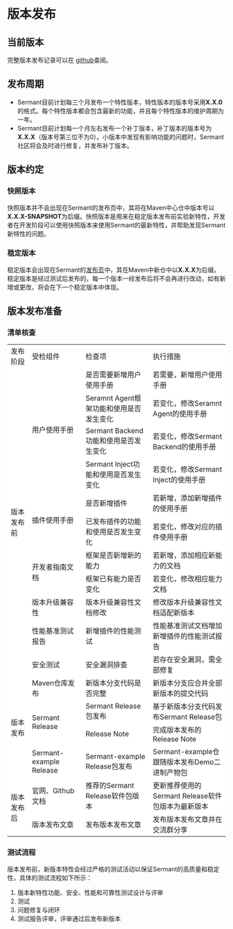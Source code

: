 # 版本发布

## 当前版本

完整版本发布记录可以在 [github](https://github.com/sermant-io/Sermant)查阅。

## 发布周期

- Sermant目前计划每三个月发布一个特性版本，特性版本的版本号采用**X.X.0**的格式。每个特性版本都会包含最新的功能，并且每个特性版本的维护周期为一年。
- Sermant目前计划每一个月左右发布一个补丁版本，补丁版本的版本号为**X.X.X**（版本号第三位不为0）。小版本中发现有影响功能的问题时，Sermant社区将会及时进行修复，并发布补丁版本。

## 版本约定

### 快照版本

快照版本并不会出现在Sermant的发布页中，其将在Maven中心仓中版本号以 **X.X.X-SNAPSHOT**为后缀。快照版本是用来在稳定版本发布前实验新特性，开发者在开发阶段可以使用快照版本来使用Sermant的最新特性，并帮助发现Sermant新特性的问题。

### 稳定版本

稳定版本会出现在Sermant的[发布页](https://github.com/sermant-io/Sermant/releases)中，其在Maven中新仓中以**X.X.X**为后缀。稳定版本是经过测试后发布的，每一个版本一经发布后将不会再进行改动，如有新增或更改，将会在下一个稳定版本中体现。

## 版本发布准备
### 清单核查
<table style="background-color:white">
    <tr>
        <td>发布阶段</td>
        <td>受检组件</td>
        <td>检查项</td>
        <td>执行措施</td>
    </tr>
    <tr>
        <td rowspan="11" style="background-color:white">版本发布前</td>
        <td rowspan="4" style="background-color:white">用户使用手册</td>
        <td style="background-color:white">是否需要新增用户使用手册</td>
        <td style="background-color:white">若需要，新增用户使用手册</td>
    </tr>
    <tr>
        <td style="background-color:white">Seramnt Agent框架功能和使用是否发生变化</td>
        <td style="background-color:white">若变化，修改Seramnt Agent的使用手册</td>
    </tr>
    <tr>
        <td style="background-color:white">Sermant Backend功能和使用是否发生变化</td>
        <td style="background-color:white">若变化，修改Sermant Backend的使用手册</td>
    </tr>
    <tr>
        <td style="background-color:white">Sermant Inject功能和使用是否发生变化</td>
        <td style="background-color:white">若变化，修改Sermant Inject的使用手册</td>
    </tr>
    <tr>
        <td rowspan="2" style="background-color:white">插件使用手册</td>
        <td style="background-color:white">是否新增插件</td>
        <td style="background-color:white">若新增，添加新增插件的使用手册</td>
    </tr>
    <tr>
        <td style="background-color:white">已发布插件的功能和使用是否发生变化</td>
        <td style="background-color:white">若变化，修改对应的插件使用手册</td>
    </tr>
    <tr>
        <td rowspan="2" style="background-color:white">开发者指南文档</td>
        <td style="background-color:white">框架是否新增新的能力</td>
        <td style="background-color:white">若新增，添加相应新能力的文档</td>
    </tr>
    <tr>
        <td style="background-color:white">框架已有能力是否变化</td>
        <td style="background-color:white">若变化，修改相应能力文档</td>
    </tr>
    <tr>
        <td style="background-color:white">版本升级兼容性</td>
        <td style="background-color:white">版本升级兼容性文档修改</td>
        <td style="background-color:white">修改版本升级兼容性文档适配新版本</td>
    </tr>
    <tr>
        <td style="background-color:white">性能基准测试报告</td>
        <td style="background-color:white">新增插件的性能测试</td>
        <td style="background-color:white">性能基准测试文档增加新增插件的性能测试报告</td>
    </tr>
    <tr>
        <td style="background-color:white">安全测试</td>
        <td style="background-color:white">安全漏洞排查</td>
        <td style="background-color:white">若存在安全漏洞，需全部修复</td>
    </tr>
    <tr>
        <td rowspan="4" style="background-color:white">版本发布</td>
        <td style="background-color:white">Maven仓库发布</td>
        <td style="background-color:white">新版本分支代码是否完整</td>
        <td style="background-color:white">新版本分支应合并全部新版本的提交代码</td>
    </tr>
    <tr>
        <td rowspan="2" style="background-color:white">Sermant Release</td>
        <td style="background-color:white">Sermant Release包发布</td>
        <td style="background-color:white">基于新版本分支代码发布Sermant Release包</td>
    </tr>
    <tr>
        <td style="background-color:white">Release Note </td>
        <td style="background-color:white">完成版本发布的Release Note</td>
    </tr>
    <tr>
        <td style="background-color:white">Sermant-example Release</td>
        <td style="background-color:white">Sermant-example Release包发布</td>
        <td style="background-color:white">Sermant-example仓跟随版本发布Demo二进制产物包</td>
    </tr>
    <tr>
        <td rowspan="2" style="background-color:white">版本发布后</td>
        <td style="background-color:white">官网、Github文档</td>
        <td style="background-color:white">推荐的Sermant Release软件包版本</td>
        <td style="background-color:white">更新推荐使用的Sermant Release软件包版本为最新版本</td>
    </tr>
    <tr>
        <td style="background-color:white">版本发布文章</td>
        <td style="background-color:white">发布版本发布文章</td>
        <td style="background-color:white">发布版本发布文章并在交流群分享</td>
    </tr>
</table>

### 测试流程
版本发布前，新版本特性会经过严格的测试活动以保证Sermant的高质量和稳定性，具体的测试流程如下所示：

1. 版本新特性功能、安全、性能和可靠性测试设计与评审
2. 测试
3. 问题修复与闭环
4. 测试报告评审，评审通过后发布新版本